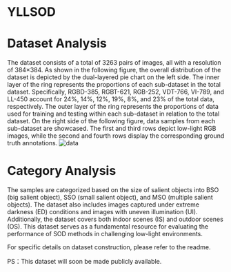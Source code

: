 # YLLSOD 
# Dataset Analysis
The dataset consists of a total of 3263 pairs of images, all with a resolution of 384×384. 
As shown in the following figure, the overall distribution of the dataset is depicted by the dual-layered pie chart on the left side. 
The inner layer of the ring represents the proportions of each sub-dataset in the total dataset. 
Specifically, RGBD-385, RGBT-621, RGB-252, VDT-766, VI-789, and LL-450 account for 24%, 14%, 12%, 19%, 8%, and 23% of the total data, respectively. 
The outer layer of the ring represents the proportions of data used for training and testing within each sub-dataset in relation to the total dataset.
On the right side of the following figure, data samples from each sub-dataset are showcased. 
The first and third rows depict low-light RGB images, while the second and fourth rows display the corresponding ground truth annotations.
![data](https://github.com/woshiyll/YLLSOD/assets/56827892/7fd59e7b-9f33-47de-8427-2ac0922f948e)
# Category Analysis
The samples are categorized based on the size of salient objects into BSO (big salient object), SSO (small salient object), and MSO (multiple salient objects). 
The dataset also includes images captured under extreme darkness (ED) conditions and images with uneven illumination (UI).
Additionally, the dataset covers both indoor scenes (IS) and outdoor scenes (OS). 
This dataset serves as a fundamental resource for evaluating the performance of SOD methods in challenging low-light environments.

For specific details on dataset construction, please refer to the readme.

PS：This dataset will soon be made publicly available.
